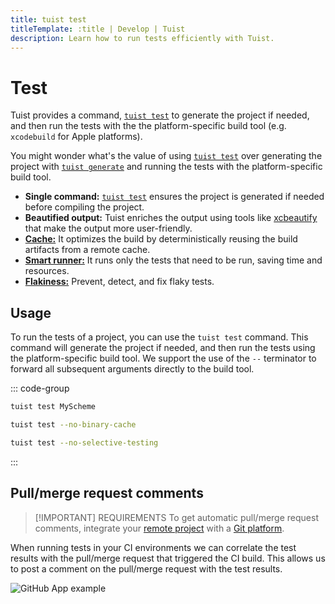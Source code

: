 ```yaml
---
title: tuist test
titleTemplate: :title | Develop | Tuist
description: Learn how to run tests efficiently with Tuist.
---
```


# Test

Tuist provides a command, [`tuist test`](/en/cli/test) to generate the project if needed, and then run the tests with the the platform-specific build tool (e.g. `xcodebuild` for Apple platforms).

You might wonder what's the value of using [`tuist test`](/en/cli/test) over generating the project with [`tuist generate`](/en/cli/generate) and running the tests with the platform-specific build tool.

- **Single command:** [`tuist test`](/en/cli/test) ensures the project is generated if needed before compiling the project.
- **Beautified output:** Tuist enriches the output using tools like [xcbeautify](https://github.com/cpisciotta/xcbeautify) that make the output more user-friendly.
- [**Cache:**](/en/guides/develop/build/cache) It optimizes the build by deterministically reusing the build artifacts from a remote cache.
- [**Smart runner:**](/en/guides/develop/test/smart-runner) It runs only the tests that need to be run, saving time and resources.
- [**Flakiness:**](/en/guides/develop/test/flakiness) Prevent, detect, and fix flaky tests.

## Usage

To run the tests of a project, you can use the `tuist test` command. This command will generate the project if needed, and then run the tests using the platform-specific build tool. We support the use of the `--` terminator to forward all subsequent arguments directly to the build tool.

::: code-group

```bash [Running scheme tests]
tuist test MyScheme
```

```bash [Running all tests without binary cache]
tuist test --no-binary-cache
```

```bash [Running all tests without selective testing]
tuist test --no-selective-testing
```

:::

## Pull/merge request comments

> [!IMPORTANT] REQUIREMENTS
> To get automatic pull/merge request comments, integrate your [remote project](/en/server/introduction/accounts-and-projects) with a [Git platform](/en/server/introduction/integrations#git-platforms).

When running tests in your CI environments we can correlate the test results with the pull/merge request that triggered the CI build. This allows us to post a comment on the pull/merge request with the test results.

![GitHub App example](/images/guides/contributors/scheme-arguments.png)
